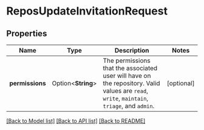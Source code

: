 # ReposUpdateInvitationRequest

## Properties

Name | Type | Description | Notes
------------ | ------------- | ------------- | -------------
**permissions** | Option<**String**> | The permissions that the associated user will have on the repository. Valid values are `read`, `write`, `maintain`, `triage`, and `admin`. | [optional]

[[Back to Model list]](../README.md#documentation-for-models) [[Back to API list]](../README.md#documentation-for-api-endpoints) [[Back to README]](../README.md)


